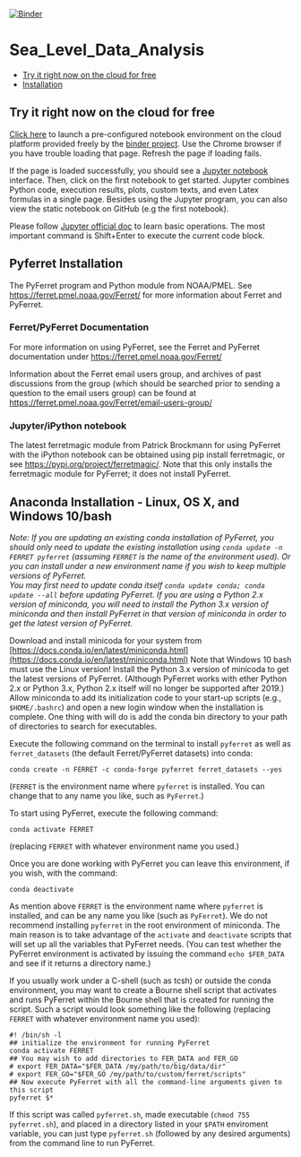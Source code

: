 [![Binder](https://mybinder.org/badge_logo.svg)](https://mybinder.org/v2/gh/Rohithocean/Sea_Level_Data_Analysis/main)

# Sea_Level_Data_Analysis  

* [Try it right now on the cloud for free](#try-it-right-now-on-the-cloud-for-free)
* [Installation](#installation)

## Try it right now on the cloud for free
[Click here](https://mybinder.org/v2/gh/Rohithocean/Sea_Level_Data_Analysis/main) to launch a pre-configured notebook environment on the cloud platform provided freely by the  [binder project](https://mybinder.org). Use the Chrome browser if you have trouble loading that page. Refresh the page if loading fails.

If the page is loaded successfully, you should see a [Jupyter notebook](https://jupyter-notebook.readthedocs.io/en/stable/examples/Notebook/What%20is%20the%20Jupyter%20Notebook.html) interface. Then, click on the first notebook to get started. Jupyter combines Python code, execution results, plots, custom texts, and even Latex formulas in a single page. Besides using the Jupyter program, you can also view the static notebook on GitHub (e.g the first notebook).

Please follow [Jupyter official doc](https://jupyter-notebook.readthedocs.io/en/stable/examples/Notebook/Notebook%20Basics.html) to learn basic operations. The most important command is Shift+Enter to execute the current code block.

## Pyferret Installation 
The PyFerret program and Python module from NOAA/PMEL.
See https://ferret.pmel.noaa.gov/Ferret/ for more information about Ferret and PyFerret.

### Ferret/PyFerret Documentation
For more information on using PyFerret, see the Ferret and PyFerret documentation under https://ferret.pmel.noaa.gov/Ferret/

Information about the Ferret email users group, and archives of past discussions from the group (which should be searched prior to sending a question to the email users group) can be found at https://ferret.pmel.noaa.gov/Ferret/email-users-group/

### Jupyter/iPython notebook
The latest ferretmagic module from Patrick Brockmann for using PyFerret with the iPython notebook can be obtained using pip install ferretmagic, or see https://pypi.org/project/ferretmagic/. Note that this only installs the ferretmagic module for PyFerret; it does not install PyFerret.

## Anaconda Installation - Linux, OS X, and Windows 10/bash

*Note: If you are updating an existing conda installation of PyFerret, you should
only need to update the existing installation using `conda update -n FERRET pyferret`
(assuming `FERRET` is the name of the environment used).
Or you can install under a new environment name if you wish to keep multiple versions 
of PyFerret.  
You may first need to update conda itself `conda update conda; conda update --all` 
before updating PyFerret.
If you are using a Python 2.x version of miniconda, you will need to install the 
Python 3.x version of miniconda and then install PyFerret in that version of miniconda
in order to get the latest version of PyFerret.*

Download and install minicoda for your system from
[https://docs.conda.io/en/latest/miniconda.html](https://docs.conda.io/en/latest/miniconda.html)
Note that Windows 10 bash must use the Linux version!
Install the Python 3.x version of minicoda to get the latest versions of PyFerret.
(Although PyFerret works with ether Python 2.x or Python 3.x,
Python 2.x itself will no longer be supported after 2019.)
Allow miniconda to add its initialization code to your start-up scripts (e.g.,
`$HOME/.bashrc`) and open a new login window when the installation is complete.
One thing with will do is add the conda bin directory to your path of directories 
to search for executables.

Execute the following command on the terminal to install `pyferret` as well as
`ferret_datasets` (the default Ferret/PyFerret datasets) into conda:
```shell
conda create -n FERRET -c conda-forge pyferret ferret_datasets --yes
```
(`FERRET` is the environment name where `pyferret` is installed.
You can change that to any name you like, such as `PyFerret`.)

To start using PyFerret, execute the following command:
```shell
conda activate FERRET
```
(replacing `FERRET` with whatever environment name you used.)

Once you are done working with PyFerret you can leave this environment,
if you wish, with the command:
```shell
conda deactivate
```

As mention above `FERRET` is the environment name where `pyferret` is installed,
and can be any name you like (such as `PyFerret`).
We do not recommend installing `pyferret` in the root environment of miniconda.
The main reason is to take advantage of the `activate` and `deactivate` scripts that
will set up all the variables that PyFerret needs.
(You can test whether the PyFerret environment is activated by issuing the command
`echo $FER_DATA` and see if it returns a directory name.)

If you usually work under a C-shell (such as tcsh) or outside the conda environment,
you may want to create a Bourne shell script that activates and runs PyFerret within
the Bourne shell that is created for running the script.
Such a script would look something like the following (replacing `FERRET` with 
whatever environment name you used):
```shell
#! /bin/sh -l
## initialize the environment for running PyFerret
conda activate FERRET
## You may wish to add directories to FER_DATA and FER_GO
# export FER_DATA="$FER_DATA /my/path/to/big/data/dir"
# export FER_GO="$FER_GO /my/path/to/custom/ferret/scripts"
## Now execute PyFerret with all the command-line arguments given to this script
pyferret $*
```
If this script was called `pyferret.sh`, made executable (`chmod 755 pyferret.sh`),
and placed in a directory listed in your `$PATH` enviroment variable, you can just type
`pyferret.sh` (followed by any desired arguments) from the command line to run PyFerret.
